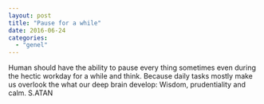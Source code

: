 ```yaml
---
layout: post
title: "Pause for a while"
date: 2016-06-24
categories: 
  - "genel"
---
```


Human should have the ability to pause every thing sometimes even during the hectic workday for a while and think. Because daily tasks mostly make us overlook the what our deep brain develop: Wisdom, prudentiality and calm. S.ATAN
